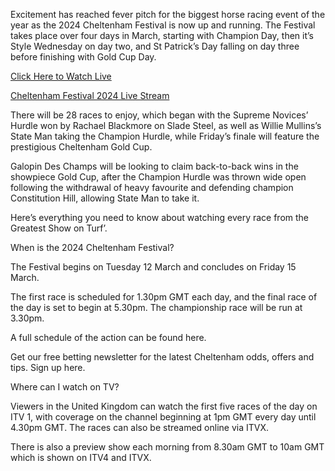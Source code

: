 Excitement has reached fever pitch for the biggest horse racing event of the year as the 2024 Cheltenham Festival is now up and running. The Festival takes place over four days in March, starting with Champion Day, then it’s Style Wednesday on day two, and St Patrick’s Day falling on day three before finishing with Gold Cup Day.

<a href="https://bestones.icu/cheltenham/">Click Here to Watch Live</a>

<a href="https://bestones.icu/cheltenham/">Cheltenham Festival 2024 Live Stream</a>

There will be 28 races to enjoy, which began with the Supreme Novices’ Hurdle won by Rachael Blackmore on Slade Steel, as well as Willie Mullins’s State Man taking the Champion Hurdle, while Friday’s finale will feature the prestigious Cheltenham Gold Cup.

Galopin Des Champs will be looking to claim back-to-back wins in the showpiece Gold Cup, after the Champion Hurdle was thrown wide open following the withdrawal of heavy favourite and defending champion Constitution Hill, allowing State Man to take it.

Here’s everything you need to know about watching every race from the Greatest Show on Turf’. 

When is the 2024 Cheltenham Festival?

The Festival begins on Tuesday 12 March and concludes on Friday 15 March.

The first race is scheduled for 1.30pm GMT each day, and the final race of the day is set to begin at 5.30pm. The championship race will be run at 3.30pm.

A full schedule of the action can be found here.

Get our free betting newsletter for the latest Cheltenham odds, offers and tips. Sign up here.

Where can I watch on TV?

Viewers in the United Kingdom can watch the first five races of the day on ITV 1, with coverage on the channel beginning at 1pm GMT every day until 4.30pm GMT. The races can also be streamed online via ITVX.

There is also a preview show each morning from 8.30am GMT to 10am GMT which is shown on ITV4 and ITVX. 
